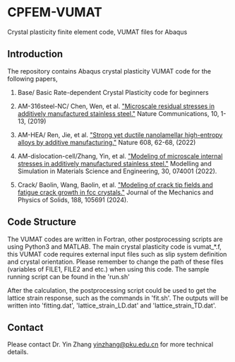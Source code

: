 # CPFEM-VUMAT
Crystal plasticity finite element code, VUMAT files for Abaqus

## Introduction
The repository contains Abaqus crystal plasticity VUMAT code for the following papers, 
1. Base/ Basic Rate-dependent Crystal Plasticity code for beginners

2. AM-316steel-NC/		Chen, Wen, et al. ["Microscale residual stresses in additively manufactured stainless steel."](https://www.nature.com/articles/s41467-019-12265-8) Nature Communications, 10, 1-13, (2019)

3. AM-HEA/ Ren, Jie, et al. ["Strong yet ductile nanolamellar high-entropy alloys by additive manufacturing."](https://www.nature.com/articles/s41586-022-04914-8) Nature 608, 62-68, (2022)

4. AM-dislocation-cell/Zhang, Yin, et al. ["Modeling of microscale internal stresses in additively manufactured stainless steel."](https://iopscience.iop.org/article/10.1088/1361-651X/ac8698) Modelling and Simulation in Materials Science and Engineering, 30, 074001 (2022).

5. Crack/ Baolin, Wang, Baolin, et al. ["Modeling of crack tip fields and fatigue crack growth in fcc crystals."](https://www.sciencedirect.com/science/article/pii/S0022509624001571) Journal of the Mechanics and Physics of Solids, 188, 105691 (2024).

## Code Structure
The VUMAT codes are written in Fortran, other postprocessing scripts are using Python3 and MATLAB. The main crystal plasticity code is vumat_*.f, this VUMAT code requires external input files such as slip system definition and crystal orientation. Please remember to change the path of these files (variables of FILE1, FILE2 and etc.) when using this code. The sample running script can be found in the 'run.sh'

After the calculation, the postprocessing script could be used to get the lattice strain response, such as the commands in 'fit.sh'. The outputs will be written into 'fitting.dat', 'lattice_strain_LD.dat' and 'lattice_strain_TD.dat'.

## Contact
Please contact Dr. Yin Zhang yinzhang@pku.edu.cn for more technical details.
